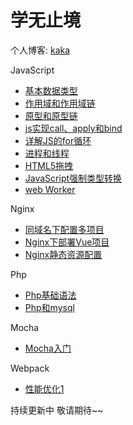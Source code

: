 # 学无止境

个人博客: [kaka](https://yangkunxiao.github.io/) 

JavaScript

- [基本数据类型](https://yangkunxiao.github.io//2019/11/21/JavaScript/dataType/)
- [作用域和作用域链](https://yangkunxiao.github.io/2019/11/21/JavaScript/ScopeChain/)
- [原型和原型链](https://yangkunxiao.github.io/2019/11/21/JavaScript/prototype/)
- [js实现call、apply和bind](https://yangkunxiao.github.io/2019/11/21/JavaScript/this/)
- [详解JS的for循环](https://yangkunxiao.github.io/2019/11/21/JavaScript/for/)
- [进程和线程](https://yangkunxiao.github.io/2019/12/04/JavaScript/EventLoop/)
- [HTML5拖拽](https://yangkunxiao.github.io/2019/12/15/JavaScript/drag/)
- [JavaScript强制类型转换](https://yangkunxiao.github.io/2019/12/20/JavaScript/类型转换/)
- [web Worker](https://yangkunxiao.github.io/2019/12/20/JavaScript/webWorker/)

Nginx

- [同域名下配置多项目](https://yangkunxiao.github.io/2019/11/23/Nginx/multiProject/)
- [Nginx下部署Vue项目](https://yangkunxiao.github.io/2019/11/23/Nginx/vue/)
- [Nginx静态资源配置](https://yangkunxiao.github.io/2019/11/23/Nginx/staticSource/)

Php

- [Php基础语法](https://yangkunxiao.github.io/2019/11/22/Php/base/)
- [Php和mysql](https://yangkunxiao.github.io/2019/11/22/Php/mysql/)

Mocha

- [Mocha入门](https://yangkunxiao.github.io/2019/11/30/Mocha/index/)

Webpack

- [性能优化1](https://yangkunxiao.github.io/2019/11/30/Webpack/tree-shaking/)




持续更新中 敬请期待~~


